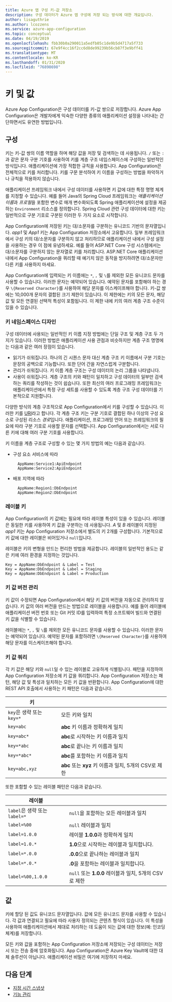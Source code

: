 ```yaml
---
title: Azure 앱 구성 키-값 저장소
description: 구성 데이터가 Azure 앱 구성에 저장 되는 방식에 대한 개요입니다.
author: lisaguthrie
ms.author: lcozzens
ms.service: azure-app-configuration
ms.topic: conceptual
ms.date: 04/19/2019
ms.openlocfilehash: fbb30b0a290011a5edfb05c1de9b5d4717a5f733
ms.sourcegitcommit: 67e9f4cc16f2cc6d8de99239b56cb87f3e9bff41
ms.translationtype: MT
ms.contentlocale: ko-KR
ms.lasthandoff: 01/31/2020
ms.locfileid: "76898698"
---
```

# <a name="keys-and-values"></a>키 및 값

Azure App Configuration은 구성 데이터를 키-값 쌍으로 저장합니다. Azure App Configuration은 개발자에게 익숙한 다양한 종류의 애플리케이션 설정을 나타내는 간단하면서도 유연한 방법입니다.

## <a name="keys"></a>구성

키는 키-값 쌍의 이름 역할을 하며 해당 값을 저장 및 검색하는 데 사용됩니다. `/` 또는 `:`과 같은 문자 구분 기호를 사용하여 키를 계층 구조 네임스페이스에 구성하는 일반적인 방식입니다. 애플리케이션에 가장 적합한 규칙을 사용합니다. App Configuration은 전체적으로 키를 처리합니다. 키를 구문 분석하여 키 이름을 구성하는 방법을 파악하거나 규칙을 적용하지 않습니다.

애플리케이션 프레임워크 내에서 구성 데이터를 사용하면 키 값에 대한 특정 명명 체계를 지정할 수 있습니다. 예를 들어 Java의 Spring Cloud 프레임워크는 *애플리케이션 이름*과 *프로필*을 포함한 변수로 매개 변수화되도록 Spring 애플리케이션에 설정을 제공하는 `Environment` 리소스를 정의합니다. Spring Cloud 관련 구성 데이터에 대한 키는 일반적으로 구분 기호로 구분된 이러한 두 가지 요소로 시작합니다.

App Configuration에 저장된 키는 대/소문자를 구분하는 유니코드 기반의 문자열입니다. *app1* 및 *App1* 키는 App Configuration 저장소에서 고유합니다. 일부 프레임워크에서 구성 키의 대/소문자를 구분하지 않고 처리하므로 애플리케이션 내에서 구성 설정을 사용하는 경우 이 점에 유념하세요. 예를 들어 ASP.NET Core 구성 시스템에서는 대/소문자를 구분하지 않는 문자열로 키를 처리합니다. ASP.NET Core 애플리케이션 내에서 App Configuration을 쿼리할 때 예기치 않은 동작을 방지하려면 대/소문자만 다른 키를 사용하지 마세요.

App Configuration에 입력되는 키 이름에는 `*`, `,` 및 `\`를 제외한 모든 유니코드 문자를 사용할 수 있습니다. 이러한 문자는 예약되어 있습니다. 예약된 문자를 포함해야 하는 경우 `\{Reserved Character}`를 사용하여 해당 문자를 이스케이프해야 합니다. 키-값 쌍에는 10,000개 문자의 결합된 크기 제한이 있습니다. 이 제한에는 키의 모든 문자, 해당 값 및 모든 연결된 선택적 특성이 포함됩니다. 이 제한 내에 키의 여러 계층 구조 수준이 있을 수 있습니다.

### <a name="design-key-namespaces"></a>키 네임스페이스 디자인

구성 데이터에 사용되는 일반적인 키 이름 지정 방법에는 단일 구조 및 계층 구조 두 가지가 있습니다. 이러한 방법은 애플리케이션 사용 관점과 비슷하지만 계층 구조 명명에는 다음과 같은 여러 장점이 있습니다.

* 읽기가 쉬워집니다. 하나의 긴 시퀀스 문자 대신 계층 구조 키 이름에서 구분 기호는 문장의 공백으로 기능합니다. 또한 단어 간을 자연스럽게 구분합니다.
* 관리가 쉬워집니다. 키 이름 계층 구조는 구성 데이터의 논리 그룹을 나타냅니다.
* 사용이 쉬워집니다. 계층 구조의 키와 패턴이 일치하고 구성 데이터의 일부만 검색하는 쿼리를 작성하는 것이 쉽습니다. 또한 최신의 여러 프로그래밍 프레임워크는 애플리케이션에서 특정 구성 세트를 사용할 수 있도록 계층 구조 구성 데이터를 기본적으로 지원합니다.

다양한 방식의 계층 구조적으로 App Configuration에서 키를 구성할 수 있습니다. 이러한 키를 [URI](https://en.wikipedia.org/wiki/Uniform_Resource_Identifier)라고 합니다. 각 계층 구조 키는 구분 기호로 결합된 하나 이상의 구성 요소로 구성된 리소스 *경로*입니다. 애플리케이션, 프로그래밍 언어 또는 프레임워크의 필요에 따라 구분 기호로 사용할 문자를 선택합니다. App Configuration에서는 서로 다른 키에 대해 여러 구분 기호를 사용합니다.

키 이름을 계층 구조로 구성할 수 있는 몇 가지 방법의 예는 다음과 같습니다.

* 구성 요소 서비스에 따라

        AppName:Service1:ApiEndpoint
        AppName:Service2:ApiEndpoint

* 배포 지역에 따라

        AppName:Region1:DbEndpoint
        AppName:Region2:DbEndpoint

### <a name="label-keys"></a>레이블 키

App Configuration의 키 값에는 필요에 따라 레이블 특성이 있을 수 있습니다. 레이블은 동일한 키를 사용하여 키 값을 구분하는 데 사용됩니다. *A* 및 *B* 레이블이 지정된 *app1* 키는 App Configuration 저장소에서 별도의 키 2개를 구성합니다. 기본적으로 키 값에 대한 레이블은 비어있거나 `null`입니다.

레이블은 키의 변형을 만드는 편리한 방법을 제공합니다. 레이블의 일반적인 용도는 같은 키에 여러 환경을 지정하는 것입니다.

    Key = AppName:DbEndpoint & Label = Test
    Key = AppName:DbEndpoint & Label = Staging
    Key = AppName:DbEndpoint & Label = Production

### <a name="version-key-values"></a>키 값 버전 관리

키 값이 수정되면 App Configuration에서 해당 키 값의 버전을 자동으로 관리하지 않습니다. 키 값의 여러 버전을 만드는 방법으로 레이블을 사용합니다. 예를 들어 레이블에 애플리케이션 버전 번호 또는 Git 커밋 ID를 입력하여 특정 소프트웨어 빌드와 연결된 키 값을 식별할 수 있습니다.

레이블에는 `*`, `,` 및 `\`를 제외한 모든 유니코드 문자를 사용할 수 있습니다. 이러한 문자는 예약되어 있습니다. 예약된 문자를 포함하려면 `\{Reserved Character}`를 사용하여 해당 문자를 이스케이프해야 합니다.

### <a name="query-key-values"></a>키 값 쿼리

각 키 값은 해당 키와 `null`일 수 있는 레이블로 고유하게 식별됩니다. 패턴을 지정하여 App Configuration 저장소에 키 값을 쿼리합니다. App Configuration 저장소는 패턴, 해당 값 및 특성과 일치하는 모든 키 값을 반환합니다. App Configuration에 대한 REST API 호출에서 사용하는 키 패턴은 다음과 같습니다.

| 키 | |
|---|---|
| `key`은 생략 또는 `key=*` | 모든 키와 일치 |
| `key=abc` | **abc** 키 이름과 정확하게 일치 |
| `key=abc*` | **abc**로 시작하는 키 이름과 일치 |
| `key=*abc` | **abc**로 끝나는 키 이름과 일치 |
| `key=*abc*` | **abc**를 포함하는 키 이름과 일치 |
| `key=abc,xyz` | **abc** 또는 **xyz** 키 이름과 일치, 5개의 CSV로 제한 |

또한 포함할 수 있는 레이블 패턴은 다음과 같습니다.

| 레이블 | |
|---|---|
| `label`은 생략 또는 `label=*` | `null`을 포함하는 모든 레이블과 일치 |
| `label=%00` | `null` 레이블과 일치 |
| `label=1.0.0` | 레이블 **1.0.0**과 정확하게 일치 |
| `label=1.0.*` | **1.0**으로 시작하는 레이블과 일치합니다. |
| `label=*.0.0` | **.0.0**으로 끝나하는 레이블과 일치 |
| `label=*.0.*` | **.0**을 포함하는 레이블과 일치합니다. |
| `label=%00,1.0.0` | `null` 또는 **1.0.0** 레이블과 일치, 5개의 CSV로 제한 |

## <a name="values"></a>값

키에 할당 된 값도 유니코드 문자열입니다. 값에 모든 유니코드 문자를 사용할 수 있습니다. 각 값과 연결되고 필요에 따라 사용자 정의되는 콘텐츠 형식이 있습니다. 이 특성을 사용하여 애플리케이션에서 제대로 처리하는 데 도움이 되는 값에 대한 정보(예: 인코딩 체계)를 저장합니다.

모든 키와 값을 포함하는 App Configuration 저장소에 저장되는 구성 데이터는 저장 시 또는 전송 중에 암호화됩니다. App Configuration은 Azure Key Vault에 대한 대체 솔루션이 아닙니다. 애플리케이션 비밀은 여기에 저장하지 마세요.

## <a name="next-steps"></a>다음 단계

* [지정 시간 스냅샷](./concept-point-time-snapshot.md)  
* [기능 관리](./concept-feature-management.md)  
